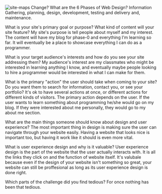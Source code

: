 ![site-maps](/Nimi/AllMyfiles/Desktop/site-map)
Change?
What are the 6 Phases of Web Design?
Information Gathering, planning, design, development, testing and delivery and, maintenance.

What is your site's primary goal or purpose? What kind of content will your site feature?
My site's purpose is tell people about myself and my interest. The content will have my blog for phase-0 and everything I'm learning so far. It will eventually be a place to showcase everything I can do as a programmer.

What is your target audience's interests and how do you see your site addressing them?
My audience's interest are my classmates who might be interested in learning anything I know, and eventually maybe people looking to hire a programmer would be interested in what I can make for them.

What is the primary "action" the user should take when coming to your site? Do you want them to search for information, contact you, or see your portfolio? It's ok to have several actions at once, or different actions for different kinds of visitors.
The primary action depends on the user. If the user wants to learn something about programming he/she would go on my blog. If they were interested about me personally, they would go to my about me section.

What are the main things someone should know about design and user experience?
The most important thing in design is making sure the user can navigate through your website easily. Having a website that looks nice is important too, but having it work like it should is even more vital.

What is user experience design and why is it valuable?
User experience design is the part of the website that the user actually interacts with. It is all the links they click on and the function of website itself. It's valubale because even if the design of your website isn't something so great, your website can still be proffesional as long as its user experience design is done right.

Which parts of the challenge did you find tedious?
For once nothing has been that tedious.